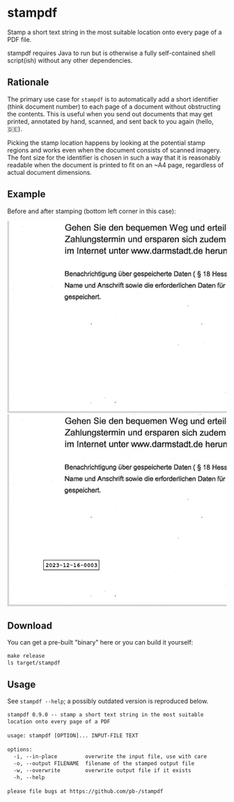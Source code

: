 # stampdf

Stamp a short text string in the most suitable location onto every page of a PDF file.

stampdf requires Java to run but is otherwise a fully self-contained shell script(ish) without any other dependencies.


## Rationale

The primary use case for `stampdf` is to automatically add a short identifier (think document number) to each page of a document without obstructing the contents. This is useful when you send out documents that may get printed, annotated by hand, scanned, and sent back to you again (hello, 🇩🇪).

Picking the stamp location happens by looking at the potential stamp regions and works even when the document consists of scanned imagery. The font size for the identifier is chosen in such a way that it is reasonably readable when the document is printed to fit on an ~A4 page, regardless of actual document dimensions.


## Example

Before and after stamping (bottom left corner in this case):

![Before](assets/before.png) ![After](assets/after.png)


## Download

You can get a pre-built "binary" here or you can build it yourself:

```shell
make release
ls target/stampdf
```


## Usage

See `stampdf --help`; a possibly outdated version is reproduced below.

```
stampdf 0.9.0 -- stamp a short text string in the most suitable location onto every page of a PDF

usage: stampdf [OPTION]... INPUT-FILE TEXT

options:
  -i, --in-place         overwrite the input file, use with care
  -o, --output FILENAME  filename of the stamped output file
  -w, --overwrite        overwrite output file if it exists
  -h, --help

please file bugs at https://github.com/pb-/stampdf
```
